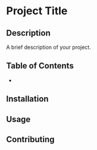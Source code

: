 # Project Title

## Description

A brief description of your project.

## Table of Contents

-

## Installation

## Usage

## Contributing
